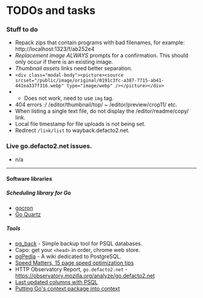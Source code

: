 # TODOs and tasks

### Stuff to do

* Repack zips that contain programs with bad filenames, for example: http://localhost:1323/f/ab252e4
* _Replacement image_ *ALWAYS* prompts for a confirmation. This should only occur if there is an existing image.
* _Thumbnail assets_ links need better separation.
* `<div class="modal-body"><picture><source srcset="/public/image/original/0191c3fc-a387-7715-ab41-441ea337f316.webp" type="image/webp" /></picture></div>`
* * Does not work, need to use `img` tag.
* 404 errors :/ /editor/thumbnail/top/ ~ /editor/preview/crop11/ etc.
* When listing a single text file, do not display the /editor/readme/copy/ link.
* Local file timestamp for file uploads is not being set.
* Redirect `/link/list` to wayback.defacto2.net.

### Live go.defacto2.net issues.

* n/a

---

#### Software libraries

#####  Scheduling library for Go

- [gocron](https://github.com/go-co-op/gocron)
- [Go Quartz](https://github.com/reugn/go-quartz)

##### Tools

- [pg_back](https://github.com/orgrim/pg_back) - Simple backup tool for PSQL databases.
- Capo: get your `<head>` in order, chrome web store.
- [pgPedia](https://pgpedia.info/) - A wiki dedicated to PostgreSQL.
- [Speed Matters, 15 page speed optimization tips](https://www.speedcurve.com/blog/15-neglected-page-speed-optimizations/)
- HTTP Observatory Report, `go.defacto2.net` - https://observatory.mozilla.org/analyze/go.defacto2.net
- [Last updated columns with PSQL](https://www.morling.dev/blog/last-updated-columns-with-postgres)
- [Putting Go's context package into context](https://blog.meain.io/2024/golang-context/)